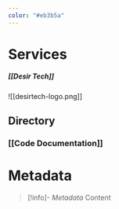 ```yaml
---
color: "#eb3b5a"
---
```

# Services
##### [[Desir Tech]]

![[desirtech-logo.png]]


## Directory
### [[Code Documentation]]






# Metadata
> [!info]- *Metadata*
> Content